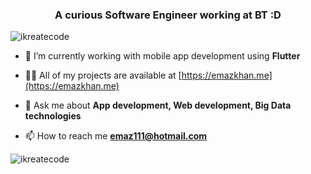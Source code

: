 <h3 align="center">A curious Software Engineer working at BT :D</h3>

<p align="left"> <img src="https://komarev.com/ghpvc/?username=ikreatecode&label=Profile%20views&color=0eb8f1&style=flat-square" alt="ikreatecode" /> </p>

- 🌱 I’m currently working with mobile app development using **Flutter**

- 👨‍💻 All of my projects are available at [https://emazkhan.me](https://emazkhan.me)

- 💬 Ask me about **App development, Web development, Big Data technologies**

- 📫 How to reach me **emaz111@hotmail.com**

<p><img align="center" src="https://github-readme-stats.vercel.app/api/top-langs?username=ikreatecode&show_icons=true&theme=dark&locale=en&layout=compact" alt="ikreatecode" /></p>
